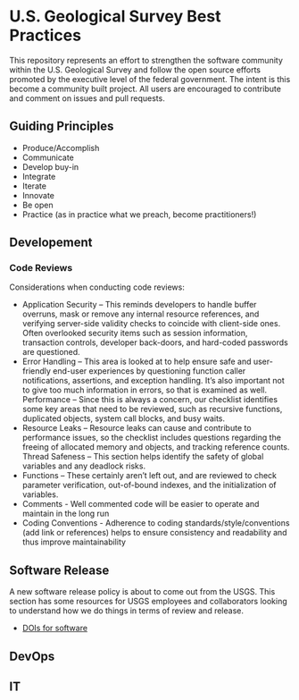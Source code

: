 # U.S. Geological Survey Best Practices

This repository represents an effort to strengthen the software community within
the U.S. Geological Survey and follow the open source efforts promoted by the
executive level of the federal government. The intent is this become a community
built project. All users are encouraged to contribute and comment on issues and
pull requests.

## Guiding Principles
- Produce/Accomplish 
- Communicate 
- Develop buy-in
- Integrate
- Iterate
- Innovate
- Be open
- Practice (as in practice what we preach, become practitioners!)

## Developement
### Code Reviews
Considerations when conducting code reviews:

* Application Security – This reminds developers to handle buffer overruns, mask or remove any internal resource references, and verifying server-side validity checks to coincide with client-side ones.  Often overlooked security items such as session information, transaction controls, developer back-doors, and hard-coded passwords are questioned.
* Error Handling – This area is looked at to help ensure safe and user-friendly end-user experiences by questioning function caller notifications, assertions, and exception handling. It’s also important not to give too much information in errors, so that is examined as well.
Performance – Since this is always a concern, our checklist identifies some key areas that need to be reviewed, such as recursive functions, duplicated objects, system call blocks, and busy waits.
* Resource Leaks – Resource leaks can cause and contribute to performance issues, so the checklist includes questions regarding the freeing of allocated memory and objects, and tracking reference counts.
Thread Safeness – This section helps identify the safety of global variables and any deadlock risks.
* Functions – These certainly aren’t left out, and are reviewed to check parameter verification, out-of-bound indexes, and the initialization of variables.
* Comments - Well commented code will be easier to operate and maintain in the long run
* Coding Conventions - Adherence to coding standards/style/conventions (add link or references) helps to ensure consistency and readability and thus improve maintainability

## Software Release
A new software release policy is about to come out from the USGS. This section has some resources for USGS employees and collaborators looking to understand how we do things in terms of review and release.

* [DOIs for software](doi.md)


## DevOps



## IT

